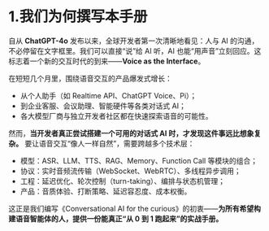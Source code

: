 # 1.我们为何撰写本手册

自从 **ChatGPT-4o** 发布以来，全球开发者第一次清晰地看见：人与 AI 的沟通，不必停留在文字框里。我们可以直接“说”给 AI 听，AI 也能“用声音”立刻回应。这标志着一个新的交互时代的到来——**Voice as the Interface**。

在短短几个月里，围绕语音交互的产品爆发式增长：

- 从个人助手（如 Realtime API、ChatGPT Voice、Pi）；
- 到企业客服、会议助理、智能硬件等各类对话式 AI；
- 各大模型厂商与独立开发者社区都在快速探索语音的可能性。

然而，**当开发者真正尝试搭建一个可用的对话式 AI 时，才发现这件事远比想象复杂。** 要让语音交互“像人一样自然”，需要跨越多个技术层：

- 模型：ASR、LLM、TTS、RAG、Memory、Function Call 等模块的组合；
- 协议：实时音频流传输（WebSocket、WebRTC）、多线程异步调用；
- 工程：延迟优化、轮次控制（turn-taking）、编排与状态机管理；
- 产品：音质体验、打断策略、延迟容忍度、成本权衡。

这正是我们编写《Conversational AI for the curious》的初衷——**为所有希望构建语音智能体的人，提供一份能真正“从 0 到 1 跑起来”的实战手册。**
